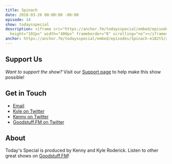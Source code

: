 ```yaml
---
title: Spinach
date: 2018-03-26 08:00:00 -06:00
episode: 14
show: todaysspecial
description: <iframe src="https://anchor.fm/todaysspecial/embed/episodes/Spinach-e182t5/a-a2r9m8"
  height="102px" width="400px" frameborder="0" scrolling="no"></iframe>
anchor: https://anchor.fm/todaysspecial/embed/episodes/Spinach-e182t5/a-a2r9m8
---
```




## Support Us
*Want to support the show?* Visit our [Support page](https://goodstuff.fm/support) to help make this show possible!

## Get in Touch
* [Email](mailto:kyle@goodstuff.fm)
* [Kyle on Twitter](http://twitter.com/dogburps)
* [Kenny on Twitter](http://twitter.com/pizzarobotics)
* [Goodstuff.FM on Twitter](http://twitter.com/goodstufffm)

## About
Today's Special is produced by Kenny and Kyle Roderick. Listen to other great shows on [Goodstuff.FM](http://goodstuff.fm/shows)!